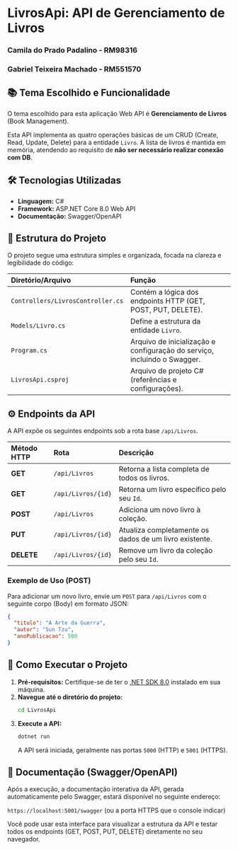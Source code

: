 # LivrosApi: API de Gerenciamento de Livros

### Camila do Prado Padalino - RM98316
### Gabriel Teixeira Machado - RM551570

## 📚 Tema Escolhido e Funcionalidade

O tema escolhido para esta aplicação Web API é **Gerenciamento de Livros** (Book Management).

Esta API implementa as quatro operações básicas de um CRUD (Create, Read, Update, Delete) para a entidade `Livro`. A lista de livros é mantida em memória, atendendo ao requisito de **não ser necessário realizar conexão com DB**.

## 🛠️ Tecnologias Utilizadas

*   **Linguagem:** C#
*   **Framework:** ASP.NET Core 8.0 Web API
*   **Documentação:** Swagger/OpenAPI

## 📂 Estrutura do Projeto

O projeto segue uma estrutura simples e organizada, focada na clareza e legibilidade do código:

| Diretório/Arquivo | Função |
| :--- | :--- |
| `Controllers/LivrosController.cs` | Contém a lógica dos endpoints HTTP (GET, POST, PUT, DELETE). |
| `Models/Livro.cs` | Define a estrutura da entidade `Livro`. |
| `Program.cs` | Arquivo de inicialização e configuração do serviço, incluindo o Swagger. |
| `LivrosApi.csproj` | Arquivo de projeto C# (referências e configurações). |

## ⚙️ Endpoints da API

A API expõe os seguintes endpoints sob a rota base `/api/Livros`.

| Método HTTP | Rota | Descrição |
| :--- | :--- | :--- |
| **GET** | `/api/Livros` | Retorna a lista completa de todos os livros. |
| **GET** | `/api/Livros/{id}` | Retorna um livro específico pelo seu `Id`. |
| **POST** | `/api/Livros` | Adiciona um novo livro à coleção. |
| **PUT** | `/api/Livros/{id}` | Atualiza completamente os dados de um livro existente. |
| **DELETE** | `/api/Livros/{id}` | Remove um livro da coleção pelo seu `Id`. |

### Exemplo de Uso (POST)

Para adicionar um novo livro, envie um `POST` para `/api/Livros` com o seguinte corpo (Body) em formato JSON:

```json
{
  "titulo": "A Arte da Guerra",
  "autor": "Sun Tzu",
  "anoPublicacao": 500
}
```

## 🚀 Como Executar o Projeto

1.  **Pré-requisitos:** Certifique-se de ter o [.NET SDK 8.0](https://dotnet.microsoft.com/download/dotnet/8.0) instalado em sua máquina.
2.  **Navegue até o diretório do projeto:**
    ```bash
    cd LivrosApi
    ```
3.  **Execute a API:**
    ```bash
    dotnet run
    ```
    A API será iniciada, geralmente nas portas `5000` (HTTP) e `5001` (HTTPS).

## 📄 Documentação (Swagger/OpenAPI)

Após a execução, a documentação interativa da API, gerada automaticamente pelo Swagger, estará disponível no seguinte endereço:

`https://localhost:5001/swagger` (ou a porta HTTPS que o console indicar)

Você pode usar esta interface para visualizar a estrutura da API e testar todos os endpoints (GET, POST, PUT, DELETE) diretamente no seu navegador.

